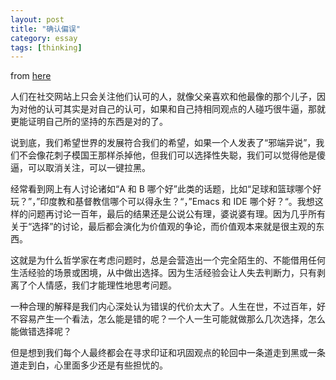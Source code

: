 ```yaml
---
layout: post
title: "确认偏误"
category: essay
tags: [thinking]
---
```




from [here](http://www.geekonomics10000.com/729)


人们在社交网站上只会关注他们认可的人，就像父亲喜欢和他最像的那个儿子，因为对他的认可其实是对自己的认可，如果和自己持相同观点的人碰巧很牛逼，那就更能证明自己所的坚持的东西是对的了。


说到底，我们希望世界的发展符合我们的希望，如果一个人发表了“邪端异说”，我们不会像花刺子模国王那样杀掉他，但我们可以选择性失聪，我们可以觉得他是傻逼，可以取消关注，可以一键拉黑。


经常看到网上有人讨论诸如“A 和 B 哪个好”此类的话题，比如“足球和篮球哪个好玩？”，”印度教和基督教信哪个可以得永生？“，”Emacs 和 IDE 哪个好？“。我想这样的问题再讨论一百年，最后的结果还是公说公有理，婆说婆有理。因为几乎所有关于“选择”的讨论，最后都会演化为价值观的争论，而价值观本来就是很主观的东西。


这就是为什么哲学家在考虑问题时，总是会营造出一个完全陌生的、不能借用任何生活经验的场景或困境，从中做出选择。因为生活经验会让人失去判断力，只有剥离了个人情感，我们才能理性地思考问题。


一种合理的解释是我们内心深处认为错误的代价太大了。人生在世，不过百年，好不容易产生一个看法，怎么能是错的呢？一个人一生可能就做那么几次选择，怎么能做错选择呢？


但是想到我们每个人最终都会在寻求印证和巩固观点的轮回中一条道走到黑或一条道走到白，心里面多少还是有些担忧的。
